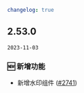 ```yaml
changelog: true
```

## 2.53.0

`2023-11-03`

### 🆕 新增功能

- 新增水印组件 ([#2741](https://github.com/arco-design/arco-design-vue/pull/2741))


